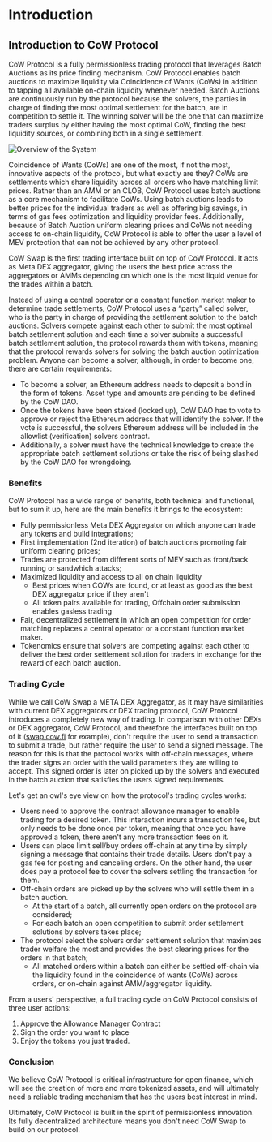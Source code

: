 # Introduction

## Introduction to CoW Protocol <a href="#__docusaurus" id="__docusaurus"></a>

CoW Protocol is a fully permissionless trading protocol that leverages Batch Auctions as its price finding mechanism. CoW Protocol enables batch auctions to maximize liquidity via Coincidence of Wants (CoWs) in addition to tapping all available on-chain liquidity whenever needed. Batch Auctions are continuously run by the protocol because the solvers, the parties in charge of finding the most optimal settlement for the batch, are in competition to settle it. The winning solver will be the one that can maximize traders surplus by either having the most optimal CoW, finding the best liquidity sources, or combining both in a single settlement.

![Overview of the System](../.gitbook/assets/CoW_Protocol_BatchAuctions.png)

Coincidence of Wants (CoWs) are one of the most, if not the most, innovative aspects of the protocol, but what exactly are they? CoWs are settlements which share liquidity across all orders who have matching limit prices. Rather than an AMM or an CLOB, CoW Protocol uses batch auctions as a core mechanism to facilitate CoWs. Using batch auctions leads to better prices for the individual traders as well as offering big savings, in terms of gas fees optimization and liquidity provider fees. Additionally, because of Batch Auction uniform clearing prices and CoWs not needing access to on-chain liquidity, CoW Protocol is able to offer the user a level of MEV protection that can not be achieved by any other protocol.

CoW Swap is the first trading interface built on top of CoW Protocol. It acts as Meta DEX aggregator, giving the users the best price across the aggregators or AMMs depending on which one is the most liquid venue for the trades within a batch.

Instead of using a central operator or a constant function market maker to determine trade settlements, CoW Protocol uses a “party” called solver, who is the party in charge of providing the settlement solution to the batch auctions. Solvers compete against each other to submit the most optimal batch settlement solution and each time a solver submits a successful batch settlement solution, the protocol rewards them with tokens, meaning that the protocol rewards solvers for solving the batch auction optimization problem. Anyone can become a solver, although, in order to become one, there are certain requirements:

- To become a solver, an Ethereum address needs to deposit a bond in the form of tokens. Asset type and amounts are pending to be defined by the CoW DAO.
- Once the tokens have been staked (locked up), CoW DAO has to vote to approve or reject the Ethereum address that will identify the solver. If the vote is successful, the solvers Ethereum address will be included in the allowlist (verification) solvers contract.
- Additionally, a solver must have the technical knowledge to create the appropriate batch settlement solutions or take the risk of being slashed by the CoW DAO for wrongdoing.

### Benefits

CoW Protocol has a wide range of benefits, both technical and functional, but to sum it up, here are the main benefits it brings to the ecosystem:

- Fully permissionless Meta DEX Aggregator on which anyone can trade any tokens and build integrations;
- First implementation (2nd iteration) of batch auctions promoting fair uniform clearing prices;
- Trades are protected from different sorts of MEV such as front/back running or sandwhich attacks;
- Maximized liquidity and access to all on chain liquidity
  - Best prices when COWs are found, or at least as good as the best DEX aggregator price if they aren't
  - All token pairs available for trading, Offchain order submission enables gasless trading
- Fair, decentralized settlement in which an open competition for order matching replaces a central operator or a constant function market maker.
- Tokenomics ensure that solvers are competing against each other to deliver the best order settlement solution for traders in exchange for the reward of each batch auction.

### Trading Cycle

While we call CoW Swap a META DEX Aggregator, as it may have similarities with current DEX aggregators or DEX trading protocol, CoW Protocol introduces a completely new way of trading. In comparison with other DEXs or DEX aggregator, CoW Protocol, and therefore the interfaces built on top of it ([swap.cow.fi](https://swap.cow.fi/#/1/swap/WETH?utm_source=docs.cow.fi&utm_medium=web&utm_content=overview-page) for example), don't require the user to send a transaction to submit a trade, but rather require the user to send a signed message. The reason for this is that the protocol works with off-chain messages, where the trader signs an order with the valid parameters they are willing to accept. This signed order is later on picked up by the solvers and executed in the batch auction that satisfies the users signed requirements.

Let's get an owl's eye view on how the protocol's trading cycles works:

- Users need to approve the contract allowance manager to enable trading for a desired token. This interaction incurs a transaction fee, but only needs to be done once per token, meaning that once you have approved a token, there aren't any more transaction fees on it.
- Users can place limit sell/buy orders off-chain at any time by simply signing a message that contains their trade details. Users don't pay a gas fee for posting and canceling orders. On the other hand, the user does pay a protocol fee to cover the solvers settling the transaction for them.
- Off-chain orders are picked up by the solvers who will settle them in a batch auction.
  - At the start of a batch, all currently open orders on the protocol are considered;
  - For each batch an open competition to submit order settlement solutions by solvers takes place;
- The protocol select the solvers order settlement solution that maximizes trader welfare the most and provides the best clearing prices for the orders in that batch;
  - All matched orders within a batch can either be settled off-chain via the liquidity found in the coincidence of wants (CoWs) across orders, or on-chain against AMM/aggregator liquidity.

From a users' perspective, a full trading cycle on CoW Protocol consists of three user actions:

1. Approve the Allowance Manager Contract
2. Sign the order you want to place
3. Enjoy the tokens you just traded.

### Conclusion

We believe CoW Protocol is critical infrastructure for open finance, which will see the creation of more and more tokenized assets, and will ultimately need a reliable trading mechanism that has the users best interest in mind.

Ultimately, CoW Protocol is built in the spirit of permissionless innovation. Its fully decentralized architecture means you don't need CoW Swap to build on our protocol.

